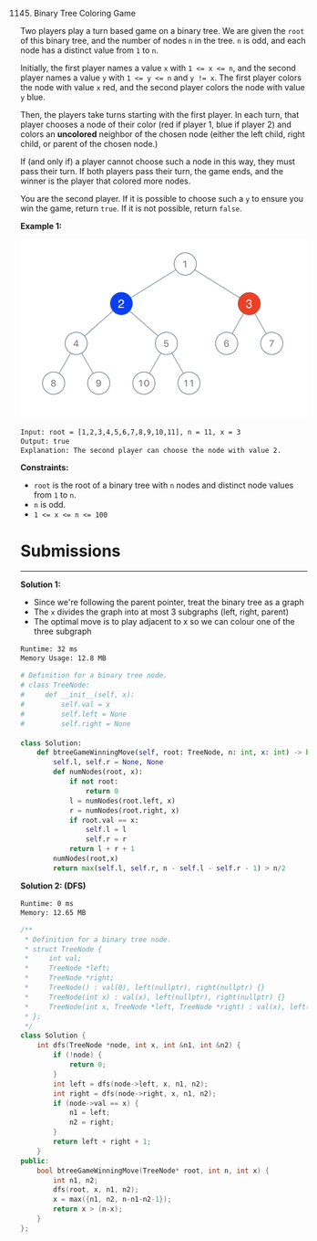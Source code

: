 1145. Binary Tree Coloring Game

Two players play a turn based game on a binary tree.  We are given the `root` of this binary tree, and the number of nodes `n` in the tree.  `n` is odd, and each node has a distinct value from `1` to `n`.

Initially, the first player names a value `x` with `1 <= x <= n`, and the second player names a value `y` with `1 <= y <= n` and `y != x`.  The first player colors the node with value `x` red, and the second player colors the node with value `y` blue.

Then, the players take turns starting with the first player.  In each turn, that player chooses a node of their color (red if player 1, blue if player 2) and colors an **uncolored** neighbor of the chosen node (either the left child, right child, or parent of the chosen node.)

If (and only if) a player cannot choose such a node in this way, they must pass their turn.  If both players pass their turn, the game ends, and the winner is the player that colored more nodes.

You are the second player.  If it is possible to choose such a `y` to ensure you win the game, return `true`.  If it is not possible, return `false`.

 

**Example 1:**

![1145_1480-binary-tree-coloring-game.png](img/1145_1480-binary-tree-coloring-game.png)
```
Input: root = [1,2,3,4,5,6,7,8,9,10,11], n = 11, x = 3
Output: true
Explanation: The second player can choose the node with value 2.
``` 

**Constraints:**

* `root` is the root of a binary tree with `n` nodes and distinct node values from `1` to `n`.
* `n` is odd.
* `1 <= x <= n <= 100`

# Submissions
---
**Solution 1:**

* Since we're following the parent pointer, treat the binary tree as a graph
* The `x` divides the graph into at most 3 subgraphs (left, right, parent)
* The optimal move is to play adjacent to x so we can colour one of the three subgraph

```
Runtime: 32 ms
Memory Usage: 12.8 MB
```
```python
# Definition for a binary tree node.
# class TreeNode:
#     def __init__(self, x):
#         self.val = x
#         self.left = None
#         self.right = None

class Solution:
    def btreeGameWinningMove(self, root: TreeNode, n: int, x: int) -> bool:
        self.l, self.r = None, None
        def numNodes(root, x):
            if not root:
                return 0 
            l = numNodes(root.left, x)
            r = numNodes(root.right, x)
            if root.val == x:
                self.l = l
                self.r = r
            return l + r + 1
        numNodes(root,x)
        return max(self.l, self.r, n - self.l - self.r - 1) > n/2
```

**Solution 2: (DFS)**
```
Runtime: 0 ms
Memory: 12.65 MB
```
```c++
/**
 * Definition for a binary tree node.
 * struct TreeNode {
 *     int val;
 *     TreeNode *left;
 *     TreeNode *right;
 *     TreeNode() : val(0), left(nullptr), right(nullptr) {}
 *     TreeNode(int x) : val(x), left(nullptr), right(nullptr) {}
 *     TreeNode(int x, TreeNode *left, TreeNode *right) : val(x), left(left), right(right) {}
 * };
 */
class Solution {
    int dfs(TreeNode *node, int x, int &n1, int &n2) {
        if (!node) {
            return 0;
        }
        int left = dfs(node->left, x, n1, n2);
        int right = dfs(node->right, x, n1, n2);
        if (node->val == x) {
            n1 = left;
            n2 = right;
        }
        return left + right + 1;
    }
public:
    bool btreeGameWinningMove(TreeNode* root, int n, int x) {
        int n1, n2;
        dfs(root, x, n1, n2);
        x = max({n1, n2, n-n1-n2-1});
        return x > (n-x);
    }
};
```
